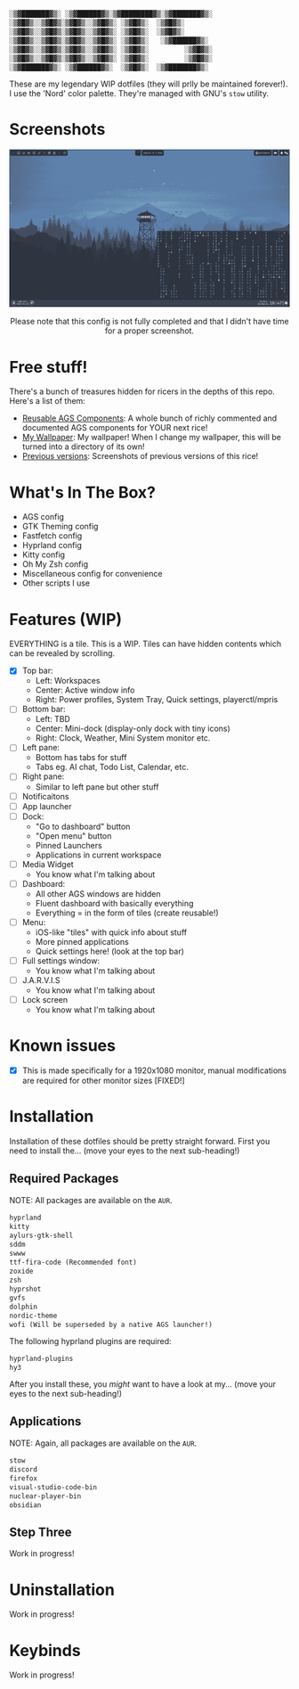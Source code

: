 ```
░▒▓███████▓▒░ ░▒▓██████▓▒░▒▓████████▓▒░▒▓███████▓▒░ 
░▒▓█▓▒░░▒▓█▓▒░▒▓█▓▒░░▒▓█▓▒░ ░▒▓█▓▒░  ░▒▓█▓▒░        
░▒▓█▓▒░░▒▓█▓▒░▒▓█▓▒░░▒▓█▓▒░ ░▒▓█▓▒░  ░▒▓█▓▒░        
░▒▓█▓▒░░▒▓█▓▒░▒▓█▓▒░░▒▓█▓▒░ ░▒▓█▓▒░   ░▒▓██████▓▒░  
░▒▓█▓▒░░▒▓█▓▒░▒▓█▓▒░░▒▓█▓▒░ ░▒▓█▓▒░         ░▒▓█▓▒░ 
░▒▓█▓▒░░▒▓█▓▒░▒▓█▓▒░░▒▓█▓▒░ ░▒▓█▓▒░         ░▒▓█▓▒░ 
░▒▓███████▓▒░ ░▒▓██████▓▒░  ░▒▓█▓▒░  ░▒▓███████▓▒░  
```

These are my legendary WIP dotfiles (they will prlly be maintained forever!). I use the 'Nord' color palette.
They're managed with GNU's `stow` utility.

# Screenshots
![Rice Screenshot V8](./Screenshots/Eighth.png)
<p align=center>Please note that this config is not fully completed and that I didn't have time for a proper screenshot.</p>

# Free stuff!
There's a bunch of treasures hidden for ricers in the depths of this repo. Here's a list of them:
- [Reusable AGS Components](.config/ags/reusable): A whole bunch of richly commented and documented AGS components for YOUR next rice!
- [My Wallpaper](wallpaper.png): My wallpaper! When I change my wallpaper, this will be turned into a directory of its own!
- [Previous versions](Screenshots/): Screenshots of previous versions of this rice!

# What's In The Box?
- AGS config
- GTK Theming config
- Fastfetch config
- Hyprland config
- Kitty config
- Oh My Zsh config
- Miscellaneous config for convenience
- Other scripts I use

# Features (WIP)
EVERYTHING is a tile. This is a WIP.
Tiles can have hidden contents which can be revealed by scrolling.

- [x] Top bar:
    - Left: Workspaces
    - Center: Active window info
    - Right: Power profiles, System Tray, Quick settings, playerctl/mpris
- [ ] Bottom bar:
    - Left: TBD
    - Center: Mini-dock (display-only dock with tiny icons)
    - Right: Clock, Weather, Mini System monitor etc.
- [ ] Left pane:
    - Bottom has tabs for stuff
    - Tabs eg. AI chat, Todo List, Calendar, etc.
- [ ] Right pane:
    - Similar to left pane but other stuff
- [ ] Notificaitons
- [ ] App launcher
- [ ] Dock:
    - "Go to dashboard" button
    - "Open menu" button
    - Pinned Launchers
    - Applications in current workspace
- [ ] Media Widget
    - You know what I'm talking about
- [ ] Dashboard:
    - All other AGS windows are hidden
    - Fluent dashboard with basically everything
    - Everything = in the form of tiles (create reusable!)
- [ ] Menu:
    - iOS-like "tiles" with quick info about stuff
    - More pinned applications
    - Quick settings here! (look at the top bar)
- [ ] Full settings window:
    - You know what I'm talking about
- [ ] J.A.R.V.I.S
    - You know what I'm talking about
- [ ] Lock screen
    - You know what I'm talking about

# Known issues
- [x] This is made specifically for a 1920x1080 monitor, manual modifications are required for other monitor sizes [FIXED!]

# Installation

Installation of these dotfiles should be pretty straight forward. First you need to install the... (move your eyes to the next sub-heading!)

## Required Packages
NOTE: All packages are available on the `AUR`.

```
hyprland
kitty
aylurs-gtk-shell
sddm
swww
ttf-fira-code (Recommended font)
zoxide
zsh
hyprshot
gvfs
dolphin
nordic-theme
wofi (Will be superseded by a native AGS launcher!)
```

The following hyprland plugins are required:

```
hyprland-plugins
hy3
```

After you install these, you *might* want to have a look at my... (move your eyes to the next sub-heading!)

## Applications
NOTE: Again, all packages are available on the `AUR`.

```
stow
discord
firefox
visual-studio-code-bin
nuclear-player-bin
obsidian
```

## Step Three
Work in progress!

# Uninstallation
Work in progress!

# Keybinds
Work in progress!
